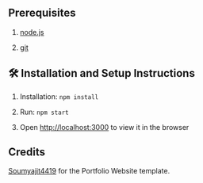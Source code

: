 ## Prerequisites

1. [node.js](https://nodejs.org/en/)

2. [git](https://git-scm.com/)

## 🛠 Installation and Setup Instructions

1. Installation: `npm install`

2. Run: `npm start`

3. Open [http://localhost:3000](http://localhost:3000) to view it in the browser

## Credits

[Soumyajit4419](https://github.com/soumyajit4419/Portfolio) for the Portfolio Website template.